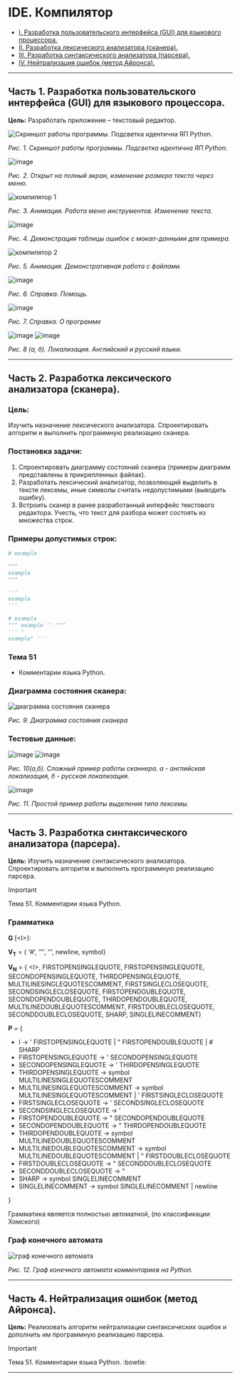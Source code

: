 # IDE. Компилятор 
- [I. Разработка пользовательского интерфейса (GUI) для языкового процессора.](#часть-1-разработка-пользовательского-интерфейса-gui-для-языкового-процессора)
- [II. Разработка лексического анализатора (сканера).](#часть-2-разработка-лексического-анализатора-сканера)
- [III. Разработка синтаксического анализатора (парсера).](#часть-3-разработка-синтаксического-анализатора-парсера)
- [IV. Нейтрализация ошибок (метод Айронса).](#часть-4-нейтрализация-ошибок-метод-айронса)

----

## Часть 1. Разработка пользовательского интерфейса (GUI) для языкового процессора.
**Цель:** Разработать приложение – текстовый редактор.

![Скриншот работы программы. Подсветка идентична ЯП Python.](https://github.com/the-asind/CompilersTheoryIDE/assets/84527186/08ac1365-9496-4377-9872-eab591455bfa)

_Рис. 1. Скриншот работы программы. Подсветка идентична ЯП Python._

![image](https://github.com/the-asind/CompilersTheoryIDE/assets/84527186/cddcf1c9-2835-48ab-9cfc-9b273c38b625)

_Рис. 2. Открыт на полный экран, изменение размера текста через меню._

![компилятор 1](https://github.com/the-asind/CompilersTheoryIDE/assets/84527186/99867d7f-4536-4c51-99ea-e500bf6f3c07)

_Рис. 3. Анимация. Работа меню инструментов. Изменение текста._

![image](https://github.com/the-asind/CompilersTheoryIDE/assets/84527186/4483a8ff-2a88-41b8-83ce-35f93963851f)

_Рис. 4. Демонстрация таблицы ошибок с мокап-данными для примера._

![компилятор 2](https://github.com/the-asind/CompilersTheoryIDE/assets/84527186/f855da0d-de51-4ad4-bb49-04c23175b208)

_Рис. 5. Анимация. Демонстративная работа с файлами._

![image](https://github.com/the-asind/CompilersTheoryIDE/assets/84527186/5b69c160-fb39-4897-8a64-07e1984a788d)

_Рис. 6. Справка. Помощь._

![image](https://github.com/the-asind/CompilersTheoryIDE/assets/84527186/d154be84-71bd-4f07-b723-7ea2f03d5eb7)

_Рис. 7. Справка. О программе_

![image](https://github.com/the-asind/CompilersTheoryIDE/assets/84527186/a27ed87f-fdd7-4d84-958a-7c60ceeb7f4e) ![image](https://github.com/the-asind/CompilersTheoryIDE/assets/84527186/c125aa9e-6017-4eac-86a7-43b5d128d237)

_Рис. 8 (а, б). Локализация. Английский и русский языки._

----

## Часть 2. Разработка лексического анализатора (сканера).

### Цель: 
  Изучить назначение лексического анализатора. Спроектировать алгоритм и выполнить программную реализацию сканера.

### Постановка задачи: 
1. Спроектировать диаграмму состояний сканера (примеры диаграмм представлены в прикрепленных файлах).
2. Разработать лексический анализатор, позволяющий выделить в тексте лексемы, иные символы считать недопустимыми (выводить ошибку).
3. Встроить сканер в ранее разработанный интерфейс текстового редактора. Учесть, что текст для разбора может состоять из множества строк.

### Примеры допустимых строк:

```python
# example
```

```python
"""
example
"""
```

```python
'''
example
'''
```

```python
# example
""" example '' """
''' "
example" '''
```

### Тема 51
- Комментарии языка Python.

### Диаграмма состояния сканера:

![диаграмма состояния сканера](https://github.com/the-asind/CompilersTheoryIDE/assets/84527186/389be05d-bcd2-47e6-a876-aadb663d0ba6)

_Рис. 9. Диаграмма состояния сканера_

### Тестовые данные:

![image](https://github.com/the-asind/CompilersTheoryIDE/assets/84527186/36a08a21-1f9c-4157-a07c-205c1f551d65) ![image](https://github.com/the-asind/CompilersTheoryIDE/assets/84527186/85242cad-00d1-43dc-b652-615970c82c39)

_Рис. 10(а,б). Сложный пример работы сканнера. а - английская локализация, б - русская локализация._

![image](https://github.com/the-asind/CompilersTheoryIDE/assets/84527186/9e666a70-2345-4224-9bc7-22c338c59ec5)

_Рис. 11. Простой пример работы выделения типа лексемы._

----

## Часть 3. Разработка синтаксического анализатора (парсера).
**Цель:** Изучить назначение синтаксического анализатора. Спроектировать алгоритм и выполнить программную реализацию парсера.

> [!IMPORTANT]
> Тема 51. Комментарии языка Python.

### Грамматика

**G** [&lt;I&gt;]:

**V<sub>T</sub>** = { ‘#’, ‘"’, ‘'’, newline, symbol}

**V<sub>N</sub>** = { &lt;I&gt;, FIRSTOPENSINGLEQUOTE, FIRSTOPENSINGLEQUOTE, SECONDOPENSINGLEQUOTE, THIRDOPENSINGLEQUOTE, MULTILINESINGLEQUOTESCOMMENT, FIRSTSINGLECLOSEQUOTE, SECONDSINGLECLOSEQUOTE, FIRSTOPENDOUBLEQUOTE, SECONDOPENDOUBLEQUOTE, THIRDOPENDOUBLEQUOTE, MULTILINEDOUBLEQUOTESCOMMENT, FIRSTDOUBLECLOSEQUOTE, SECONDDOUBLECLOSEQUOTE, SHARP, SINGLELINECOMMENT}

**P** = 
{
- I → ' FIRSTOPENSINGLEQUOTE | " FIRSTOPENDOUBLEQUOTE | # SHARP
- FIRSTOPENSINGLEQUOTE → ' SECONDOPENSINGLEQUOTE
- SECONDOPENSINGLEQUOTE → ' THIRDOPENSINGLEQUOTE
- THIRDOPENSINGLEQUOTE → symbol MULTILINESINGLEQUOTESCOMMENT
- MULTILINESINGLEQUOTESCOMMENT → symbol MULTILINESINGLEQUOTESCOMMENT | ' FIRSTSINGLECLOSEQUOTE
- FIRSTSINGLECLOSEQUOTE → ' SECONDSINGLECLOSEQUOTE
- SECONDSINGLECLOSEQUOTE → '
- FIRSTOPENDOUBLEQUOTE  → " SECONDOPENDOUBLEQUOTE 
- SECONDOPENDOUBLEQUOTE → " THIRDOPENDOUBLEQUOTE 
- THIRDOPENDOUBLEQUOTE → symbol MULTILINEDOUBLEQUOTESCOMMENT 
- MULTILINEDOUBLEQUOTESCOMMENT -> symbol MULTILINEDOUBLEQUOTESCOMMENT | " FIRSTDOUBLECLOSEQUOTE
- FIRSTDOUBLECLOSEQUOTE → " SECONDDOUBLECLOSEQUOTE
- SECONDDOUBLECLOSEQUOTE → "
- SHARP → symbol SINGLELINECOMMENT
- SINGLELINECOMMENT → symbol SINGLELINECOMMENT | newline

}

Грамматика является полностью автоматной, (по классификации Хомского)

### Граф конечного автомата

![граф конечного автомата](https://github.com/the-asind/CompilersTheoryIDE/assets/84527186/3674f4b6-08ee-4d48-9596-7073d501bf61)

_Рис. 12. Граф конечного автомата комментариев на Python._

----

## Часть 4. Нейтрализация ошибок (метод Айронса).
**Цель:** Реализовать алгоритм нейтрализации синтаксических ошибок и дополнить им программную реализацию парсера.

> [!IMPORTANT]
> Тема 51. Комментарии языка Python.
:bowtie:

----
